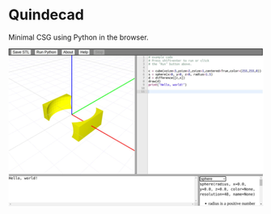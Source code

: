 Quindecad
===============

Minimal CSG using Python in the browser.

![Screenshot](screenshot.jpg "Screenshot")
